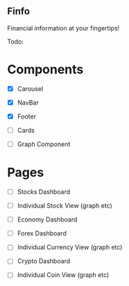 ## Finfo

Financial information at your fingertips!

Todo:

# Components

- [x] Carousel

- [x] NavBar

- [x] Footer

- [ ] Cards

- [ ] Graph Component

# Pages

- [ ] Stocks Dashboard

- [ ] Individual Stock View (graph etc)

- [ ] Economy Dashboard

- [ ] Forex Dashboard

- [ ] Individual Currency View (graph etc)

- [ ] Crypto Dashboard

- [ ] Individual Coin View (graph etc)
